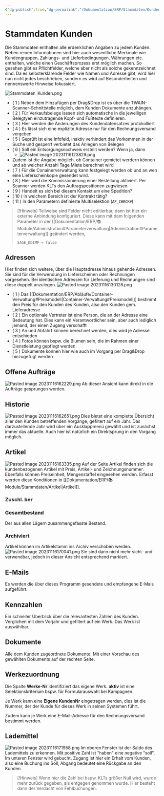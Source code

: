```yaml
---
{"dg-publish":true,"dg-permalink":"/Dokumentation/ERP/Stammdaten/Kunden","permalink":"/Dokumentation/ERP/Stammdaten/Kunden/"}
---
```


# Stammdaten Kunden

Die Stammdaten enthalten alle erdenklichen Angaben zu jedem Kunden. Neben reinen Informationen sind hier auch wesentliche Merkmale wie Kundengruppen, Zahlungs- und Lieferbedingungen, Währungen etc. enthalten, welche einen Geschäftsprozess erst möglich machen. So gesehen gibt es Pflichtfelder, welche aber nicht als solche gekennzeichnet sind. 
Da es selbsterklärende Felder wie Namen und Adresse gibt, wird hier nun nicht jedes beschrieben, sondern es wird auf Besonderheiten und nennenswerte Hinweise fokussiert.  

![Stammdaten_Kunden.png](/img/user/Assets/Stammdaten_Kunden.png)
- ( 1 ) Neben dem Hinzufügen per Drag&Drop ist es über die TWAIN-Scanner-Schnittstelle möglich, dem Kunden Dokumente anzuhängen. 
- ( 2 ) Für Verkaufsbelege lassen sich automatische in die jeweiligen Belegtyen einzutragende Kopf- und Fußtexte definieren. 
- ( 3 ) Hier werden die Änderungen des Kundendatensatzes protokolliert 
- ( 4 ) Es lässt sich eine explizite Adresse nur für den Rechnungsversand vergeben
- ( 5 ) Geprüft ist eine Infofeld, inaktiv verhindert das Vorkommen in der Suche und gesperrt verbietet das Anlegen von Belegen 
- ( 6 ) Soll ein Entsorgungsnachweis erstellt werden? Wenn ja, dann
  - ![Pasted image 20231116123829.png](/img/user/Assets/Pasted%20image%2020231116123829.png)
- Zudem ist die Angabe möglich. ob Container gemietet werdern können und ab welcher Anzahl Tage Miete berechnet wird 
- ( 7 ) Für die Conainerverwaltung kann festgelegt werden ob und an wen eine Lieferscheinkopie gesendet wird. 
- ( 8 ) Hier wird die Kommissionierung einer Bestellung aktiviert. Per Scanner werden KLTs den Auftragspositionen zugwiesen 
- ( 9 ) Handelt es sich bei diesem Kontakt um eine Spedition? 
- ( 10 ) In welchem Bereich ist der Kontrakt tätig? 
- ( 11 )  In den Parametern definierte Multiselektion (`AP_CHECK#`)

> [!Hinweis]
> Teilweise sind Felder nicht editierbar, dann ist hier ein externe Anbindung konfiguriert. Diese kann mit dem folgenden Parameter in der [[Dokumentation/ERP/📚 Module/Administration#Parameterverwaltung\|Administration#Parameterverwaltung]] geändert werden, 
> 
> `SAGE_KDIMP = false`
## Adressen 
Hier finden sich weitere, über die Hauptadresse hinaus gehende Adressen. Sie sind für die Verwendung in Lieferscheinen oder Rechnungen vorgesehen. Bei identischen Adressen für Lieferung und Rechnungen sind diese doppelt anzulegen.
![Pasted image 20231116130128.png](/img/user/Assets/Pasted%20image%2020231116130128.png)
- ( 1 ) Das [[Dokumentation/ERP/Abläufe/Container-Verwaltung#Preismodell\|Container-Verwaltung#Preismodell]] bestimmt den Preis für den Kunden des Kunden, also den Kunden gem. Lieferadresse 
- ( 2 ) Ein optionale Vertreter ist eine Person, die an der Adresse eine Bedeutung hat. Dies kann ein Verantwortlicher sein, aber auch lediglich jemand, der einen Zugang verschafft 
- ( 3 ) An und Abfahrt können berechnet werden, dies wird je Adresse entschieden
- ( 4 ) Fotos können bspw. die Blumen sein, die im Rahmen einer Dienstleistung gepflegt werden. 
- ( 5 ) Dokumente können hier wie auch im Vorgang per Drag&Drop hinzugefügt werden 
## Offene Aufträge 
![Pasted image 20231116162229.png](/img/user/Assets/Pasted%20image%2020231116162229.png)
Ab  dieser Ansicht kann direkt in die Aufträge gesprungen werden. 
## Historie
![Pasted image 20231116162651.png](/img/user/Assets/Pasted%20image%2020231116162651.png)
Dies bietet eine komplette Übersicht aller den Kunden betreffenden Vorgänge, gefiltert auf ein Jahr. Das darzustellende Jahr wird über ein Ausklappmenü gewählt und ist zunächst immer das aktuelle. Auch hier ist natürlich ein Direktsprung in den Vorgang möglich. 
## Artikel 
![Pasted image 20231116163335.png](/img/user/Assets/Pasted%20image%2020231116163335.png)
Auf der Seite Artikel finden sich die kundenbezogenen Artikel mit Preis, Artikel- und Zeichnungsnummer. Ebenfalls können Preiseinheit, Mengenstaffel eingesehen werden. 
Erfasst werden diese Konditionen in [[Dokumentation/ERP/📚 Module/Stammdaten/Artikel\|Artikel]].
### Zuschl. ber

### Gesamtbestand
Der aus allen Lägern zusammengefasste Bestand. 
### Archiviert 
Artikel können im Artikelstamm ins Archiv verschoben werden. 
![Pasted image 20231116170041.png](/img/user/Assets/Pasted%20image%2020231116170041.png)
Sie sind dann nicht mehr sicht- und verwendbar, jedoch in dieser Ansicht entsprechend markiert. 

## E-Mails
Es werden die über dieses Programm gesendete und empfangene E-Mais aufgeführt. 
## Kennzahlen 
Ein schneller Überblick über die relevantesten Zahlen des Kunden. Verglichen mit dem Vorjahr und gefiltert auf ein Werk. Das Werk ist auswählbar. 
## Dokumente 
Alle dem Kunden zugeordnete Dokumente. Mit einer Vorschau des gewählten Dokuments auf der rechten Seite. 
## Werkezuordnung 
Die Spalte **Werke-Nr** identifiziert das eigene Werk. **aktiv** ist eine Selektionskriterium bspw. für Formularauswahl bei Kampagnen.  

Je Werk kann eine **Eigene KundenNr** eingetragen werden, dies ist die Nummer, der der Kunde für dieses Werk in seinen Systemen führt. 

Zudem kann je Werk eine E-Mail-Adresse für den Rechnungsversand bestimmt werden.
## Lademittel 
![Pasted image 20231116171958.png](/img/user/Assets/Pasted%20image%2020231116171958.png)
Im oberen Fenster ist der Saldo des Lademittels zu erkennen. Mit positive Zahl ist "haben" eine negative "soll".
Im unteren Fenster wird gebucht. Zugang ist hier ein Erhalt vom Kunden, also eine Buchung ins Soll, Abgang bedeutet eine Rückgabe an den Kunden. 

> [!Hinweis]
> Wenn hier die Zahl bei bspw. KLTs größer Null wird, wurde mehr zurück gegeben, als entgegen genommen wurde. Hier besteht dann der Verdacht von Fehlbuchungen. 
